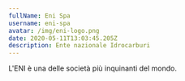 ```yaml
---
fullName: Eni Spa
username: eni-spa
avatar: /img/eni-logo.png
date: 2020-05-11T13:03:45.205Z
description: Ente nazionale Idrocarburi
---
```

L'ENI è una delle società più inquinanti del mondo.